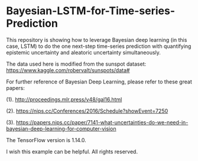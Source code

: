 # Bayesian-LSTM-for-Time-series-Prediction
This repository is showing how to leverage Bayesian deep learning (in this case, LSTM) to do the one next-step time-series prediction with quantifying epistemic uncertainty and aleatoric uncertainty simultaneously.

The data used here is modified from the sunspot dataset: https://www.kaggle.com/robervalt/sunspots/data#

For further reference of Bayesian Deep Learning, please refer to these great papers:

  (1). http://proceedings.mlr.press/v48/gal16.html
  
  (2). https://nips.cc/Conferences/2016/Schedule?showEvent=7250
  
  (3). https://papers.nips.cc/paper/7141-what-uncertainties-do-we-need-in-bayesian-deep-learning-for-computer-vision

The TensorFlow version is 1.14.0.

I wish this example can be helpful. All rights reserved.
